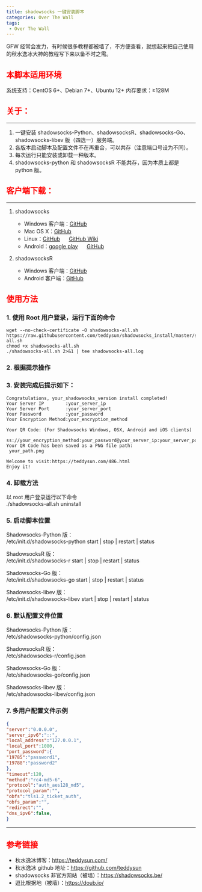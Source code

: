 ```yaml
---
title: shadowsocks 一键安装脚本
categories: Over The Wall
tags:
 - Over The Wall
---
```


GFW 经常会发力，有时候很多教程都被墙了，不方便查看，就想起来把自己使用的秋水逸冰大神的教程写下来以备不时之需。

<!-- more -->

## <font color="red">本脚本适用环境</font>

系统支持：CentOS 6+、Debian 7+、Ubuntu 12+
内存要求：≥128M

## <font color="red">关于：</font>

---

1. 一键安装 shadowsocks-Python、shadowsocksR、shadowsocks-Go、shadowsocks-libev 版（四选一）服务端。
2. 各版本启动脚本及配置文件不在再重合，可以共存（注意端口号设为不同）。
3. 每次运行只能安装或卸载一种版本。
4. shadowsocks-python 和 shadowsocksR 不能共存，因为本质上都是 python 版。

## <font color="red">客户端下载：</font>

---

1. shadowsocks

    - Windows 客户端：[GitHub](https://github.com/shadowsocks/shadowsocks-windows/releases)
    - Mac OS X：[GitHub](https://github.com/shadowsocks/ShadowsocksX-NG/releases)
    - Linux：[GitHub](https://github.com/shadowsocks/shadowsocks-qt5/releases) &nbsp;&nbsp;&nbsp;&nbsp;
      [GitHub Wiki](https://github.com/shadowsocks/shadowsocks-qt5/wiki/Installation)
    - Android：[google play](https://play.google.com/store/apps/details?id=com.github.shadowsocks) &nbsp;&nbsp;&nbsp;&nbsp;
      [GitHub](https://github.com/shadowsocks/shadowsocks-android/releases)

2. shadowsocksR
    - Windows 客户端：[GitHub](https://github.com/shadowsocksrr/shadowsocksr-csharp/releases)
    - Android 客户端：[GitHub](https://github.com/shadowsocksrr/shadowsocksr-android/releases)

## <font color="red">使用方法</font>

### 1. 使用 Root 用户登录，运行下面的命令

``` shell
wget --no-check-certificate -O shadowsocks-all.sh https://raw.githubusercontent.com/teddysun/shadowsocks_install/master/shadowsocks-all.sh
chmod +x shadowsocks-all.sh
./shadowsocks-all.sh 2>&1 | tee shadowsocks-all.log
```

### 2. 根据提示操作

### 3. 安装完成后提示如下：

```shell
Congratulations, your_shadowsocks_version install completed!
Your Server IP        :your_server_ip
Your Server Port      :your_server_port
Your Password         :your_password
Your Encryption Method:your_encryption_method

Your QR Code: (For Shadowsocks Windows, OSX, Android and iOS clients)
 ss://your_encryption_method:your_password@your_server_ip:your_server_port
Your QR Code has been saved as a PNG file path:
 your_path.png

Welcome to visit:https://teddysun.com/486.html
Enjoy it!
```

### 4. 卸载方法

以 root 用户登录运行以下命令  
 ./shadowsocks-all.sh uninstall

### 5. 启动脚本位置

Shadowsocks-Python 版：  
/etc/init.d/shadowsocks-python start | stop | restart | status

ShadowsocksR 版：  
/etc/init.d/shadowsocks-r start | stop | restart | status

Shadowsocks-Go 版：  
/etc/init.d/shadowsocks-go start | stop | restart | status

Shadowsocks-libev 版：  
/etc/init.d/shadowsocks-libev start | stop | restart | status

### 6. 默认配置文件位置

Shadowsocks-Python 版：  
/etc/shadowsocks-python/config.json

ShadowsocksR 版：  
/etc/shadowsocks-r/config.json

Shadowsocks-Go 版：  
/etc/shadowsocks-go/config.json

Shadowsocks-libev 版：  
/etc/shadowsocks-libev/config.json

### 7. 多用户配置文件示例

``` json
{
"server":"0.0.0.0",
"server_ipv6":"::",
"local_address":"127.0.0.1",
"local_port":1080,
"port_password":{
"19785":"password1",
"19788":"password2"
},
"timeout":120,
"method":"rc4-md5-6",
"protocol":"auth_aes128_md5",
"protocol_param":"",
"obfs":"tls1.2_ticket_auth",
"obfs_param":"",
"redirect":"",
"dns_ipv6":false,
}
```

---

## <font color="red">参考链接</font>

- 秋水逸冰博客：<https://teddysun.com/>
- 秋水逸冰 github 地址：<https://github.com/teddysun>
- shadowsocks 非官方网站（被墙）：<https://shadowsocks.be/>
- 逗比根据地（被墙）：<https://doub.io/>

